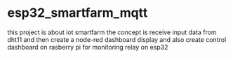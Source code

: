 # esp32_smartfarm_mqtt
this project is about iot smartfarm 
the concept is receive input data from dht11 and then create a node-red dashboard display and also create control dashboard on rasberry pi for monitoring relay on esp32 
